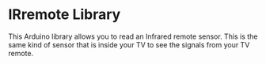 IRremote Library
================

This Arduino library allows you to read an Infrared remote sensor. This is the
same kind of sensor that is inside your TV to see the signals from your
TV remote.

